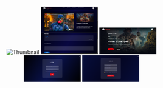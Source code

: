 <p align="center">
  <img src="https://raw.githubusercontent.com/SANDUN55/FlimFlix/main/F.png" alt="Thumbnail" width="300">
  <img src="https://raw.githubusercontent.com/SANDUN55/FlimFlix/main/FilmFlix%20(1).png" alt="FilmFlix 1" width="150">
  <img src="https://raw.githubusercontent.com/SANDUN55/FlimFlix/main/FilmFlix%20(2).png" alt="FilmFlix 2" width="150">
  <img src="https://raw.githubusercontent.com/SANDUN55/FlimFlix/main/FilmFlix%20(4).png" alt="FilmFlix 4" width="150">
  <img src="https://raw.githubusercontent.com/SANDUN55/FlimFlix/main/FilmFlix%20(5).png" alt="FilmFlix 5" width="150">
</p>

